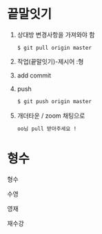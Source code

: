 # 끝말잇기

1. 상대방 변경사항을 가져와야 함

   ```ba
   $ git pull origin master
   ```

   

2. 작업(끝말잇기)-제시어 :형

3. add commit

4. push

   ```bash
   $ git push origin master
   ```

5. 개더타운 / zoom 채팅으로 

   ```bash
   oo님 pull 받아주세요 !
   ```



형수
=======
형수 

수영 

영재

재수강
